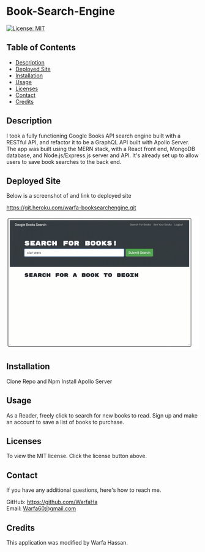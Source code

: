 # Book-Search-Engine
[![License: MIT](https://img.shields.io/badge/License-MIT-blue.svg)](https://opensource.org/licenses/MIT)


## Table of Contents
* [Description](#description)
* [Deployed Site](#deployed-site)
* [Installation](#installation)
* [Usage](#usage)
* [Licenses](#licenses)
* [Contact](#contact)
* [Credits](#credits)

## Description

I took a fully functioning Google Books API search engine built with a RESTful API, and refactor it to be a GraphQL API built with Apollo Server. The app was built using the MERN stack, with a React front end, MongoDB database, and Node.js/Express.js server and API. It's already set up to allow users to save book searches to the back end.

## Deployed Site 

Below is a screenshot of and link to deployed site

https://git.heroku.com/warfa-booksearchengine.git

![screenshot-of-book-search-engine](./assets/Screenshot.PNG)

## Installation

Clone Repo and Npm Install Apollo Server

## Usage

As a Reader, freely click to search for new books to read. Sign up and make an account to save a list of books to purchase. 

## Licenses

To view the MIT license. Click the license button above.

## Contact

If you have any additional questions, here's how to reach me.

GitHub: https://github.com/WarfaHa  
Email: Warfa60@gmail.com

## Credits

This application was modified by Warfa Hassan.